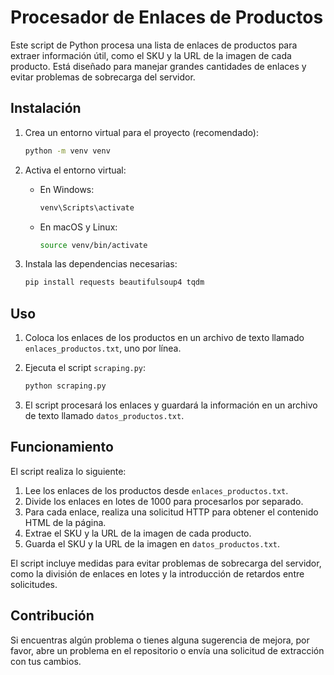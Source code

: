 # Procesador de Enlaces de Productos

Este script de Python procesa una lista de enlaces de productos para extraer información útil, como el SKU y la URL de la imagen de cada producto. Está diseñado para manejar grandes cantidades de enlaces y evitar problemas de sobrecarga del servidor.

## Instalación

1. Crea un entorno virtual para el proyecto (recomendado):

   ```bash
   python -m venv venv
   ```

2. Activa el entorno virtual:

   - En Windows:

     ```bash
     venv\Scripts\activate
     ```

   - En macOS y Linux:

     ```bash
     source venv/bin/activate
     ```

3. Instala las dependencias necesarias:

   ```bash
   pip install requests beautifulsoup4 tqdm
   ```

## Uso

1. Coloca los enlaces de los productos en un archivo de texto llamado `enlaces_productos.txt`, uno por línea.
2. Ejecuta el script `scraping.py`:

   ```bash
   python scraping.py
   ```

3. El script procesará los enlaces y guardará la información en un archivo de texto llamado `datos_productos.txt`.

## Funcionamiento

El script realiza lo siguiente:

1. Lee los enlaces de los productos desde `enlaces_productos.txt`.
2. Divide los enlaces en lotes de 1000 para procesarlos por separado.
3. Para cada enlace, realiza una solicitud HTTP para obtener el contenido HTML de la página.
4. Extrae el SKU y la URL de la imagen de cada producto.
5. Guarda el SKU y la URL de la imagen en `datos_productos.txt`.

El script incluye medidas para evitar problemas de sobrecarga del servidor, como la división de enlaces en lotes y la introducción de retardos entre solicitudes.

## Contribución

Si encuentras algún problema o tienes alguna sugerencia de mejora, por favor, abre un problema en el repositorio o envía una solicitud de extracción con tus cambios.
